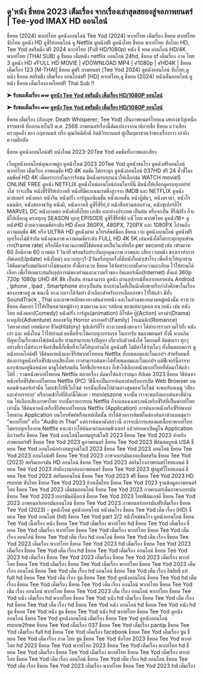 ## ดู'หนัง ธี่หยด 2023 เต็มเรื่อง จากเรื่องเล่าสุดสยองสู่จอภาพยนตร์ | Tee-yod IMAX HD ออนไลน์

ธี่หยด (2024) พากย์ไทย ดูหนังออนไลน์ Tee Yod (2024) พากย์ไทย เต็มเรื่อง ธี่หยด พากย์ไทย ซับไทย ดูหนัง HD ดูซีรีย์ออนไลน์ ดู Netflix ดูหนังฟรี ดูหนังไทย ธี่หยด พากย์ไทย ซับไทย HD, Tee Yod สตรีมมิ่ง ฟรี 2024 พากย์ไทย (Full HD/1080p) หนัง ธี่ หยด ออนไลน์ HD/4K พากย์ไทย (THAI SUB) ดู ธี่หยด เต็มหนัง netflix ออนไลน์ 24hd, ธี่หยด sf เต็มเรื่อง ภาค ไทย 3 ดูหนัง HD √FULL HD MOVIE | √DOWNLOAD MP4 | √1080p | √HD4K | ธี่หยดเต็มเรื่อง 123 [M-THAI] ธี่หยด ดูฟรี ภาพยนตร์ (Tee Yod 2024) ดูหนังออนไลน์ ซับไทย,ดูหนัง ธี่หยด สตรีมมิ่ง เต็มเรื่อง ออนไลน์ฟรี [HD] พากย์ไทย,ดู ธี่หยด (2024) หนังเต็มออนไลน์ ดูหนัง ธี่หยด เต็มเรื่องภาคไทยฟรี Thai Sub !!

**➤ รับชมเต็มเรื่อง ☞☞ [ดูหนัง Tee Yod สตรีมมิ่ง เต็มเรื่อง HD/1080P ออนไลน์](https://movieszone.club/th/1134433/tee-yod.html)**

**➤ รับชมเต็มเรื่อง ☞☞ [ดูหนัง Tee Yod สตรีมมิ่ง เต็มเรื่อง HD/1080P ออนไลน์](https://movieszone.club/th/1134433/tee-yod.html)**

ธี่หยด เต็มเรื่อง (อังกฤษ: Death Whisperer; Tee Yod) เป็นภาพยนตร์ไทยแนวสยองขวัญเหนือธรรมชาติ ที่ออกฉายในปี พ.ศ. 2566 ภาพยนตร์เรื่องนี้ดัดแปลงจากนวนิยายชื่อ ธี่หยด แว่วเสียงครวญคลั่ง ของ กฤตานนท์ หรือ คุณกิตติศักดิ์ กิตติวิรยานนท์ ผู้เป็นบุตรชายเจ้าของเรื่องราว เล่าถึงความลึกลับ

ธี่หยด ดูหนังออนไลน์ฟรี หนังใหม่ 2023-20Tee Yod คมชัดทั้งภาพและเสียง

เว็บดูหนังออนไลน์คุณภาพสูง ดูหนังใหม่ 2023 20Tee Yod ดูหนังชนโรง ดูหนังฟรีออนไลน์ พากย์ไทย เต็มเรื่อง ภาพคมชัด HD 4K คมชัด ไม่กระตุก ดูหนังออนไลน์ 037HD ฟรี 24
ชั่วชั่โมง คมชัดชั HD 4K เต็มอรรถรสในการรับชม มีหนังครบทุกแนวให้เลือกชม WATCH movieS ONLINE FREE ดูหนัง NETFLIX ดูหนังใหม่ออนไลน์ก่อนใครที่นี่ มีหนังให้เลือกดูครบทุกอย่าย่ งไม่
ว่าจะเป็น หนังซีรีซีรีย์เย์กาหลี หนังที่มีคะแนนเรตติ้งสูงจาก IMDB และ NETFLIX ดูหนังมาสเตอร์ หนังตลก หนังจีน หนังฝรั่ง การ์ตูนอนิเมชั่น หนังแอคชั่น หนังบู๊มันๆ, หนังดราม่า, หนังโรแมนติก,
หนังสยองขวัญ หนังผี, หนังเกาหลี ดูซีรี่ซีรี่ย์,ย์ หนังสืบสวนสอบสวน, หนังซุเปอร์ฮีโร่ MARVEL DC หนังภาคต่อ หนังดังทั้งไทย เอเชีย และต่างประเทศ เป็นต้น หรือจะเป็น ซีรี่ส์ฝรั่ง ก็จะมีให้เลือกดู
ครบทุกทุ SEASON ทุกทุ EPISODE ดูซีรี่ซีรี่ย์ซัย์ บซั ไทย พากษ์ไทย ดูหนัง18+ ดูหนังHD ด้วยความคมชัดระดับ HD ตั้งแต่ 360PX, 480PX, 720PX และ 1080PX ไปจนถึงความคมชัด 4K หรือ ULTRA HD
ดูหนังผ่าผ่ นโทรศัพท์มือถ
ธี่หยด เวบ ดูหนังออนไลน์ ดูหนังฟรี ทุกเรื่องไม่มีจำกัด
หนังคุณภาพ ความคมชัดระดับ FULL HD 4K 5K เล่นหนังได้ไม่กระตุกทุกเฟรมเรท(frame rate) หรือก็คือจำนวนภาพที่ใช้ต่อหน่วยเป็นวินาทีหรือ per second เช่น เฟรมเรท 60 คือมีภาพ 60 ภาพต่อ 1 วินาที พร้อมรับประกันทุกคุณภาพ ภาพและ เสียง เวบหนัง ของเราทำการ อัพเดท(Update) หนังใหม่ๆ ลงเวบทุกๆ1-2วันหรือทุกครั้งที่มีหนังใหม่ๆเข้าโรง เพื่อที่จะให้ทุกท่านได้ติดตามรับชมกันอย่างไม่ขาดสาย ทั้งนี้ทางเวบ ธี่หยด ได้จัดทำระบบตั้งค่าความละเอียด ไว้ให้ท่านได้เลือก เพื่อให้เหมาะสมกับอุปการณ์ของท่านและความเร็วของ อินเตอร์เน็ต(Internet) ตั้งแต่ 360p 720p 1080p UHD 4K 8k เป็นต้น
ท่านสามารถ ดูหนัง ผ่านอุปกรณ์ที่หลากหลายเช่น Android , Iphone , Ipad , Smartphone ต่างๆเป็นต้น หากท่านใดที่เป็นนักศึกษาหรือกำลังศึกษาในเรื่องของภาษาอยู่ ณ ขณะนี้ ทางเวบเราได้จัดทำ ตัวเลือกสำหรับการเลือกภาษา ไว้ให้แล้ว มีทั้ง SoundTrack , Thai และภาษาหลักของทางต้นค่ายหนัง และในส่วนของหมวดหมู่หนังนั้น ทางเวบ ธี่หยด คัดแยก ไว้ให้เป็นหมวดหมู่ต่างๆ ตามความ และ รสนิยม ของแต่ละบุคคล แนวหนัง เช่น หนังไทย หนังตลก(Comedy) หนังฝรั่ง การ์ตูน(animation) อิโรติค บู๊(Action) ดราม่า(Drama) ผจญภัย(Adventure) สยองขวัญ Horror ครอบครัว(Family) โรแมนติก(Romance) วิทยาศาสตร์ เทพนิยาย ชีวิต(History) ซุปเปอร์ฮีโร่
ทางเวบหนังของเรา ได้ทำการรวบรวมไว้ทั้ง หนังเก่า และ หนังใหม่ ไว้ให้ท่านด้วยเพื่อที่จะได้ครบทุกอรรถรส ในการรับ ชมภาพยนตร์ ทั้งนี้ หากเกิดปัญหาในเรื่องของไฟล์หนังเสีย ท่านสามารถแจ้งปัญหา เกี่ยวกับตัวหนังได้ โดยกดที่ ติดต่อเรา ทุกๆอย่างที่เราได้ทำการจัดทำขึ้นนี้ก็เพื่อที่จะได้ให้ทุกท่านได้ ดูหนังฟรี ไม่มีค่าใช้จ่ายใดๆ ทั้งสิ้นตลอดการ ดูหนังออนไลน์ฟรี
วิธีค้นหาหนังและซีรีส์พากย์ไทยบน Netflix ทั้งบนคอมและในแอปฯ
สำหรับคนที่ต้องการดูหนังหรือซีรีส์แบบเสียงไทย เราสามารถค้นหาได้ทั้งบนคอมและในแอปฯ แต่ฟีเจอร์นี้อาจจะแอบซ่อนอยู่นิดหน่อย มาดูไปพร้อมกัน
ใครขี้เกียจหาเอง ก็เข้าไปเลือกหนังพากย์ไทยที่คัดมาให้แล้วได้ที่ : รวมหนังพากย์ไทยบน Netflix หลายเรื่อง คัดมาให้แล้วว่าสนุก อัปเดต 2023
ธี่หยด วิธีค้นหาหนังหรือซีรีส์พากย์ไทยบน Netflix (PC)
วิธีนี้จะเป็นการค้นหาสำหรับการเปิด Web Browser บนคอมพิวเตอร์เท่านั้น โดยเข้าไปที่เว็บไซต์ จากนั้นเลื่อนไปด้านล่างสุดของเว็บไซต์ จะพบกับบเมนู ‘เสียงและคำบรรยาย’
หรือกดเข้าไปที่ลิงก์นี้ได้เลย : movieszone
จากนั้น เราจะพบกับแถบค้นหาที่ด้านบน ให้เลือกเสียงภาษาไทย จากนั้นรายการบน Netflix ก็จะแสดงเฉพาะหนังหรือซีรีส์ที่เป็นพากย์ไทยเท่านั้น
วิธีค้นหาหนังหรือซีรีส์พากย์ไทยบน Netflix (Application)
การค้นหาหนังหรือซีรีย์พากย์ไทยผ่าน Application บนโทรศัพท์หรือแทปเล็ตนั้น ทำได้ด้วยการพิมพ์ในช่องค้นหาด้านบนสุดว่า “พากย์ไทย” หรือ “Audio in Thai”
แต่การค้นหาดังกล่าวนี้ อาจจะมีการแสดงผลเนื้อหาพากย์ไทยไม่ครบทุกเรื่องบน Netflix แนะนำว่าให้ค้นหาผ่านคอมพิวเตอร์ แล้วค่อยมาเปิดดูใน Application ดีกว่าครับ
ธี่หยด Tee Yod ออนไลน์โดยสมบูรณ์ในปี 2023
ธี่หยด Tee Yod 2023 สำหรับภาพยนตร์ฟรี
ธี่หยด Tee Yod 2023 ดูภาพยนตร์
ธี่หยด Tee Yod 2023 ฟิล์มสมบูรณ์ USA
ธี่หยด Tee Yod ออนไลน์อย่างสมบูรณ์ในปี 2023
ธี่หยด Tee Yod 2023 ออนไลน์
ธี่หยด Tee Yod 2023 ออนไลน์ฟรี
ธี่หยด Tee Yod 2023 ภาษาเยอรมันแบบเต็มสตรีม
ธี่หยด Tee Yod (2023) สตรีมเยอรมัน HD ออนไลน์
ธี่หยด Tee Yod 2023 สตรีมโรงภาพยนตร์ไทยแลนด์
ธี่หยด Tee Yod 2023 สํานักงานกล่องภาพยนตร์
ธี่หยด Tee Yod 2023 ฟูลมูฟวี่ไทยแลนด์
ธี่หยด Tee Yod 2023 สตรีมออนไลน์
ธี่หยด Tee Yod 2023 ฟรี
ธี่หยด Tee Yod 2023 HD movie ซับไทย
ธี่หยด Tee Yod 2023 ย้ายเต็มไทย
ธี่หยด Tee Yod 2023 ฐานข้อมูลภาพยนตร์ไทย
ธี่หยด Tee Yod 2023 เต็มชมออนไลน์
ธี่หยด Tee Yod 2023 ภาพยนตร์เต็มภาษาเยอรมัน
ธี่หยด Tee Yod 2023 เยอรมันคิน็อกซ์
ธี่หยด Tee Yod 2023 ไทยฟิล์มเอชดี
ธี่หยด Tee Yod 2023 ภาพยนตร์เยอรมันออนไลน์
ธี่หยด Tee Yod 2023 ภาพยนตร์เยอรมันฟรีเต็มเรื่อง
ธี่หยด Tee Yod (2023) - ดูหนังใหม่ ดูหนังออนไลน์ หนังชนโรง
ธี่หยด Tee Yod เต็ม เรื่อง (HD)
ธี่หยด Tee Yod ออนไลน์ (hd)
ธี่หยด Tee Yod part 2/2 หนังใหม่ชนโรง ดูหนังออนไลน์
ธี่หยด Tee Yod เนื้อเรื่อง หนัง
ธี่หยด Tee Yod เต็มเรื่อง พากย์ไทย hd
ธี่หยด Tee Yod เต็มเรื่อง
ธี่หยด Tee Yod เต็มเรื่อง พากย์ไทย
ธี่หยด Tee Yod เต็มเรื่อง พากย์ไทย
ธี่หยด Tee Yod เต็ม เรื่อง ออนไลน์
ธี่หยด Tee Yod เต็ม เรื่อง hd ออนไลน์
ธี่หยด Tee Yod เต็ม เรื่อง
ธี่หยด Tee Yod 2023 เต็มเรื่อง พากย์ไทย
ธี่หยด Tee Yod 2023 hd เต็มเรื่อง
ธี่หยด Tee Yod 2023 เต็มเรื่อง
ธี่หยด Tee Yod เต็ม เรื่อง hd
ธี่หยด Tee Yod เต็มเรื่อง ออนไลน์
ธี่หยด Tee Yod 2023 hd เต็มเรื่อง
ธี่หยด Tee Yod 2023 เต็มเรื่อง
ธี่หยด Tee Yod 2023 เต็มเรื่อง พากย์ไทย
ธี่หยด Tee Yod เต็มเรื่อง
ธี่หยด Tee Yod เต็มเรื่อง พากย์ไทย
ธี่หยด Tee Yod 2023 เต็ม เรื่อง ออนไลน์
ธี่หยด Tee Yod เต็ม เรื่อง hd ออนไลน์
ธี่หยด Tee Yod เต็ม เรื่อง ลิขสิทธิ์ แท้ full hd
ธี่หยด Tee Yod เต็ม เรื่อง ซูม
ธี่หยด Tee Yod ดูหนังออนไลน์
ธี่หยด Tee Yod hd เต็มเรื่อง
ธี่หยด Tee Yod เต็มเรื่อง
ธี่หยด Tee Yod เต็ม เรื่อง ออนไลน์ พากย์ไทย
ธี่หยด Tee Yod เต็ม เรื่อง ออนไลน์ พากย์ไทย
ธี่หยด Tee Yod 2023 เต็ม เรื่อง ออนไลน์ พากย์ไทย
ธี่หยด Tee Yod หนัง เต็มเรื่อง hd พากย์ไทย
ธี่หยด Tee Yod หนัง hd เต็มเรื่อง
ธี่หยด Tee Yod เต็ม เรื่อง hd
ธี่หยด Tee Yod เต็ม เรื่อง hd
ธี่หยด Tee Yod หนัง ออนไลน์ hd
ธี่หยด Tee Yod หนัง hd ซูม
ธี่หยด Tee Yod หนัง ซูม
ธี่หยด Tee Yod หนัง hd พากย์ไทย
ธี่หยด Tee Yod ดูหนังออนไลน์
ธี่หยด Tee Yod ดูหนังออนไลน์ เต็มเรื่อง
ธี่หยด Tee Yod ดูหนังออนไลน์ movie2free
ธี่หยด Tee Yod เต็มเรื่อง 037
ธี่หยด Tee Yod เต็มเรื่อง pantip
ธี่หยด Tee Yod เต็มเรื่อง full hd
ธี่หยด Tee Yod เต็มเรื่อง facebook
ธี่หยด Tee Yod เต็มเรื่อง ซูม
ธี่หยด Tee Yod เต็ม เรื่อง ภาค ไทย ซูม
ธี่หยด Tee Yod ซับไทย 2023
ธี่หยด Tee Yod พากย์ไทย hd 2023
ธี่หยด Tee Yod พากย์ไทย 2023
ธี่หยด Tee Yod เต็มเรื่อง พากย์ไทย hd
ธี่หยด Tee Yod เต็มเรื่อง
ธี่หยด Tee Yod เต็มเรื่อง พากย์ไทย
ธี่หยด Tee Yod เต็มเรื่อง พากย์ไทย
ธี่หยด Tee Yod เต็ม เรื่อง ออนไลน์
ธี่หยด Tee Yod เต็ม เรื่อง hd ออนไลน์
ธี่หยด Tee Yod เต็ม เรื่อง
ธี่หยด Tee Yod 2023 เต็มเรื่อง พากย์ไทย
ธี่หยด Tee Yod 2023 hd เต็มเรื่อง
